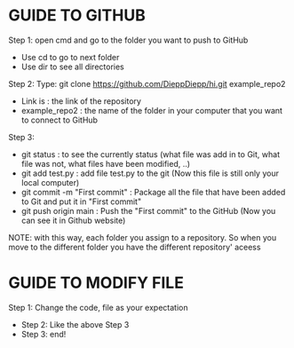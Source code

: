 # GUIDE TO GITHUB

Step 1: open cmd and go to the folder you want to push to GitHub
+ Use cd to go to next folder
+ Use dir to see all directories

Step 2: Type:  git clone https://github.com/DieppDiepp/hi.git example_repo2
+ Link is : the link of the repository
+ example_repo2 : the name of the folder in your computer that you want to connect to GitHub

Step 3: 
+ git status : to see the currently status (what file was add in to Git, what file was not, what files have been modified, ..)
+ git add test.py : add file test.py to the git (Now this file is still only your local computer)
+ git commit -m "First commit" : Package all the file that have been added to Git and put it in "First commit"
+ git push origin main : Push the "First commit" to the GitHub (Now you can see it in Github website)

NOTE: with this way, each folder you assign to a repository. 
So when you move to the different folder you have the different repository' aceess

# GUIDE TO MODIFY FILE

Step 1: Change the code, file as your expectation
 + Step 2: Like the above Step 3
 + Step 3: end!
